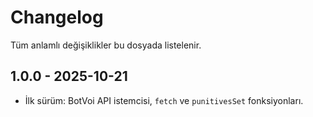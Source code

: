 # Changelog

Tüm anlamlı değişiklikler bu dosyada listelenir.

## 1.0.0 - 2025-10-21
- İlk sürüm: BotVoi API istemcisi, `fetch` ve `punitivesSet` fonksiyonları.

